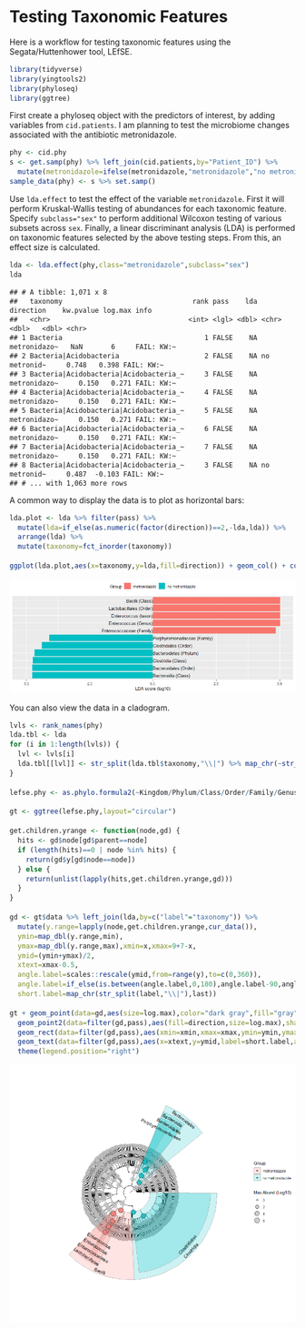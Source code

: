 Testing Taxonomic Features
================

Here is a workflow for testing taxonomic features using the
Segata/Huttenhower tool, LEfSE.

``` r
library(tidyverse)
library(yingtools2)
library(phyloseq)
library(ggtree)
```

First create a phyloseq object with the predictors of interest, by
adding variables from `cid.patients`. I am planning to test the
microbiome changes associated with the antibiotic metronidazole.

``` r
phy <- cid.phy
s <- get.samp(phy) %>% left_join(cid.patients,by="Patient_ID") %>%
  mutate(metronidazole=ifelse(metronidazole,"metronidazole","no metronidazole"))
sample_data(phy) <- s %>% set.samp()
```

Use `lda.effect` to test the effect of the variable `metronidazole`.
First it will perform Kruskal-Wallis testing of abundances for each
taxonomic feature. Specify `subclass="sex"` to perform additional
Wilcoxon testing of various subsets across `sex`. Finally, a linear
discriminant analysis (LDA) is performed on taxonomic features selected
by the above testing steps. From this, an effect size is calculated.

``` r
lda <- lda.effect(phy,class="metronidazole",subclass="sex")
lda
```

    ## # A tibble: 1,071 x 8
    ##   taxonomy                                rank pass    lda direction    kw.pvalue log.max info      
    ##   <chr>                                  <int> <lgl> <dbl> <chr>            <dbl>   <dbl> <chr>     
    ## 1 Bacteria                                   1 FALSE    NA metronidazo~   NaN       6     FAIL: KW:~
    ## 2 Bacteria|Acidobacteria                     2 FALSE    NA no metronid~     0.748   0.398 FAIL: KW:~
    ## 3 Bacteria|Acidobacteria|Acidobacteria_~     3 FALSE    NA metronidazo~     0.150   0.271 FAIL: KW:~
    ## 4 Bacteria|Acidobacteria|Acidobacteria_~     4 FALSE    NA metronidazo~     0.150   0.271 FAIL: KW:~
    ## 5 Bacteria|Acidobacteria|Acidobacteria_~     5 FALSE    NA metronidazo~     0.150   0.271 FAIL: KW:~
    ## 6 Bacteria|Acidobacteria|Acidobacteria_~     6 FALSE    NA metronidazo~     0.150   0.271 FAIL: KW:~
    ## 7 Bacteria|Acidobacteria|Acidobacteria_~     7 FALSE    NA metronidazo~     0.150   0.271 FAIL: KW:~
    ## 8 Bacteria|Acidobacteria|Acidobacteria_~     3 FALSE    NA no metronid~     0.487  -0.103 FAIL: KW:~
    ## # ... with 1,063 more rows

A common way to display the data is to plot as horizontal bars:

``` r
lda.plot <- lda %>% filter(pass) %>%
  mutate(lda=if_else(as.numeric(factor(direction))==2,-lda,lda)) %>%
  arrange(lda) %>%
  mutate(taxonomy=fct_inorder(taxonomy))

ggplot(lda.plot,aes(x=taxonomy,y=lda,fill=direction)) + geom_col() + coord_flip()
```

![](features_files/figure-gfm/unnamed-chunk-4-1.png)<!-- -->

You can also view the data in a cladogram.

``` r
lvls <- rank_names(phy)
lda.tbl <- lda
for (i in 1:length(lvls)) {
  lvl <- lvls[i]
  lda.tbl[[lvl]] <- str_split(lda.tbl$taxonomy,"\\|") %>% map_chr(~str_c(.[1:i],collapse="|"))
}

lefse.phy <- as.phylo.formula2(~Kingdom/Phylum/Class/Order/Family/Genus/taxon,data=lda.tbl)

gt <- ggtree(lefse.phy,layout="circular")

get.children.yrange <- function(node,gd) {
  hits <- gd$node[gd$parent==node]
  if (length(hits)==0 | node %in% hits) {
    return(gd$y[gd$node==node])
  } else {
    return(unlist(lapply(hits,get.children.yrange,gd)))
  }
}

gd <- gt$data %>% left_join(lda,by=c("label"="taxonomy")) %>%
  mutate(y.range=lapply(node,get.children.yrange,cur_data()),
  ymin=map_dbl(y.range,min),
  ymax=map_dbl(y.range,max),xmin=x,xmax=9+7-x,
  ymid=(ymin+ymax)/2,
  xtext=xmax-0.5,
  angle.label=scales::rescale(ymid,from=range(y),to=c(0,360)),
  angle.label=if_else(is.between(angle.label,0,180),angle.label-90,angle.label+90),
  short.label=map_chr(str_split(label,"\\|"),last))

gt + geom_point(data=gd,aes(size=log.max),color="dark gray",fill="gray",shape=21) +
  geom_point2(data=filter(gd,pass),aes(fill=direction,size=log.max),shape=21) +
  geom_rect(data=filter(gd,pass),aes(xmin=xmin,xmax=xmax,ymin=ymin,ymax=ymax,fill=direction),color="dark gray",alpha=0.2) +
  geom_text(data=filter(gd,pass),aes(x=xtext,y=ymid,label=short.label,angle=angle.label)) + 
  theme(legend.position="right")
```

![](features_files/figure-gfm/unnamed-chunk-5-1.png)<!-- -->
